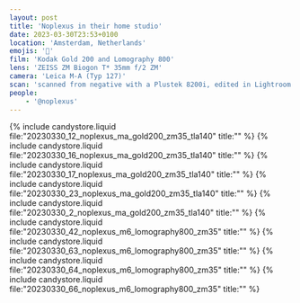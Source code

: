 ```yaml
---
layout: post
title: 'Noplexus in their home studio'
date: 2023-03-30T23:53+0100
location: 'Amsterdam, Netherlands'
emojis: '🎹'
film: 'Kodak Gold 200 and Lomography 800'
lens: 'ZEISS ZM Biogon T* 35mm f/2 ZM'
camera: 'Leica M-A (Typ 127)'
scan: 'scanned from negative with a Plustek 8200i, edited in Lightroom'
people: 
    - '@noplexus'
---
```


{% include candystore.liquid file:"20230330_12_noplexus_ma_gold200_zm35_tla140" title:"" %}
{% include candystore.liquid file:"20230330_16_noplexus_ma_gold200_zm35_tla140" title:"" %}
{% include candystore.liquid file:"20230330_17_noplexus_ma_gold200_zm35_tla140" title:"" %}
{% include candystore.liquid file:"20230330_23_noplexus_ma_gold200_zm35_tla140" title:"" %}
{% include candystore.liquid file:"20230330_2_noplexus_ma_gold200_zm35_tla140" title:"" %}
{% include candystore.liquid file:"20230330_42_noplexus_m6_lomography800_zm35" title:"" %}
{% include candystore.liquid file:"20230330_63_noplexus_m6_lomography800_zm35" title:"" %}
{% include candystore.liquid file:"20230330_64_noplexus_m6_lomography800_zm35" title:"" %}
{% include candystore.liquid file:"20230330_66_noplexus_m6_lomography800_zm35" title:"" %}